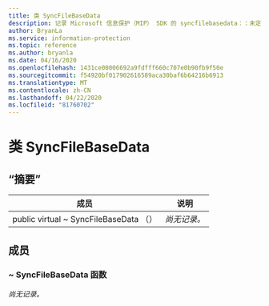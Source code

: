 ```yaml
---
title: 类 SyncFileBaseData
description: 记录 Microsoft 信息保护（MIP） SDK 的 syncfilebasedata：：未定义的类。
author: BryanLa
ms.service: information-protection
ms.topic: reference
ms.author: bryanla
ms.date: 04/16/2020
ms.openlocfilehash: 1431ce00006692a9fdfff660c707e0b90fb9f50e
ms.sourcegitcommit: f54920bf017902616589aca30baf6b64216b6913
ms.translationtype: MT
ms.contentlocale: zh-CN
ms.lasthandoff: 04/22/2020
ms.locfileid: "81760702"
---
```

# <a name="class-syncfilebasedata"></a>类 SyncFileBaseData 
  
## <a name="summary"></a>“摘要”
 成员                        | 说明                                
--------------------------------|---------------------------------------------
public virtual ~ SyncFileBaseData （）  | _尚无记录。_
  
## <a name="members"></a>成员
  
### <a name="syncfilebasedata-function"></a>~ SyncFileBaseData 函数
_尚无记录。_

